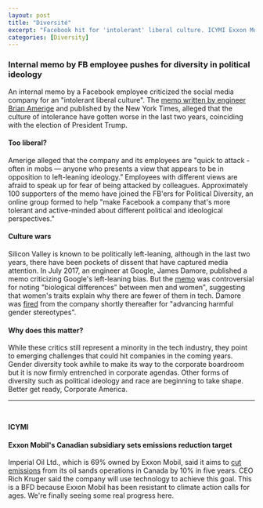 ```yaml
---
layout: post
title: "Diversité"
excerpt: "Facebook hit for 'intolerant' liberal culture. ICYMI Exxon Mobil subsidiary to cut emissions."
categories: [Diversity]
---
```


### Internal memo by FB employee pushes for diversity in political ideology

An internal memo by a Facebook employee criticized the social media company for an "intolerant liberal culture". The <a href="https://int.nyt.com/data/documenthelper/201-facebook-political-diversity/a8dfe9ae492061f54455/optimized/full.pdf#page=1" target="_blank">memo written by engineer Brian Amerige</a> and published by the New York Times, alleged that the culture of intolerance have gotten worse in the last two years, coinciding with the election of President Trump.

#### Too liberal?

Amerige alleged that the company and its employees are "quick to attack - often in mobs — anyone who presents a view that appears to be in opposition to left-leaning ideology.” Employees with different views are afraid to speak up for fear of being attacked by colleagues. Approximately 100 supporters of the memo have joined the FB'ers for Political Diversity, an online group formed to help "make Facebook a company that's more tolerant and active-minded about different political and ideological perspectives."

#### Culture wars

Silicon Valley is known to be politically left-leaning, although in the last two years, there have been pockets of dissent that have captured media attention. In July 2017, an engineer at Google, James Damore, published a memo criticizing Google's left-leaning bias. But the <a href= "https://assets.documentcloud.org/documents/3914586/Googles-Ideological-Echo-Chamber.pdf" target="_blank">memo</a> was controversial for noting "biological differences" between men and women", suggesting that women's traits explain why there are fewer of them in tech. Damore was <a href="https://www.nytimes.com/2017/08/08/technology/google-engineer-fired-gender-memo.html" target="_blank">fired</a> from the company shortly thereafter for "advancing harmful gender stereotypes".

#### Why does this matter?

While these critics still represent a minority in the tech industry, they point to emerging challenges that could hit companies in the coming years. Gender diversity took awhile to make its way to the corporate boardroom but it is now firmly entrenched in corporate agendas. Other forms of diversity such as political ideology and race are beginning to take shape. Better get ready, Corporate America.

* * *
<br />

**ICYMI**

#### **Exxon Mobil's Canadian subsidiary sets emissions reduction target**

Imperial Oil Ltd., which is 69% owned by Exxon Mobil, said it aims to <a href="https://www.cbc.ca/news/canada/calgary/imperial-oil-cut-greenhouse-gas-emmisions-1.4802498" target="_blank">cut emissions</a> from its oil sands operations in Canada by 10% in five years. CEO Rich Kruger said the company will use technology to achieve this goal. This is a BFD because Exxon Mobil has been resistant to climate action calls for ages. We're finally seeing some real progress here.
